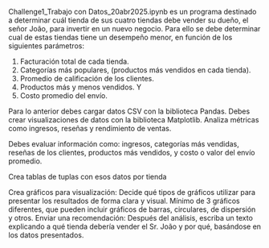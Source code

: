 Challenge1_Trabajo con Datos_20abr2025.ipynb es un programa destinado a determinar cuál tienda de sus cuatro tiendas debe vender su dueño, el señor João, para invertir en un nuevo negocio. Para ello se debe determinar cual de estas tiendas tiene un desempeño menor, en función de los siguientes parámetros:
1) Facturación total de cada tienda.
2) Categorías más populares, (productos más vendidos en cada tienda).
3) Promedio de calificación de los clientes.
4) Productos más y menos vendidos. Y
5) Costo promedio del envío.

Para lo anterior debes cargar datos CSV con la biblioteca Pandas.
Debes crear visualizaciones de datos con la biblioteca Matplotlib.
Analiza métricas como ingresos, reseñas y rendimiento de ventas.

Debes evaluar información como: ingresos, categorías más vendidas, reseñas de los clientes, productos más vendidos, y costo o valor del envío promedio.

Crea tablas de tuplas con esos datos por tienda

Crea gráficos para visualización: Decide qué tipos de gráficos utilizar para presentar los resultados de forma clara y visual.
Mínimo de 3 gráficos diferentes, que pueden incluir gráficos de barras, circulares, de dispersión y otros.
Enviar una recomendación: Después del análisis, escriba un texto explicando a qué tienda debería vender el Sr. João y por qué, basándose en los datos presentados.
